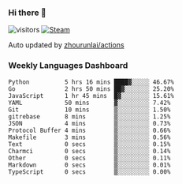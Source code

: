 ### Hi there 👋

![visitors](https://visitor-badge.glitch.me/badge?page_id=zhourunlai)
[![Steam](https://img.shields.io/badge/dynamic/json?label=Steam&query=%24.data.totalSubs&url=https%3A%2F%2Fapi.spencerwoo.com%2Fsubstats%2F%3Fsource%3DsteamGames%26queryKey%3D76561198285156854&suffix=%20Games&logo=steam&labelColor=134375&color=0b1a37&longCache=true)](http://steamcommunity.com/profiles/76561198285156854)

Auto updated by <a href="https://github.com/zhourunlai/zhourunlai/actions" target="_blank">zhourunlai/actions</a>

### Weekly Languages Dashboard

<!--PART:wakatime-->
```text
Python          5 hrs 16 mins ████▓░░░░░ 46.67%
Go              2 hrs 50 mins ██▓░░░░░░░ 25.20%
JavaScript      1 hr 45 mins  █▓░░░░░░░░ 15.61%
YAML            50 mins       ▓░░░░░░░░░ 7.42%
Git             10 mins       ▒░░░░░░░░░ 1.50%
gitrebase       8 mins        ▒░░░░░░░░░ 1.25%
JSON            4 mins        ▒░░░░░░░░░ 0.73%
Protocol Buffer 4 mins        ▒░░░░░░░░░ 0.66%
Makefile        3 mins        ▒░░░░░░░░░ 0.56%
Text            0 secs        ▒░░░░░░░░░ 0.15%
Charmci         0 secs        ▒░░░░░░░░░ 0.14%
Other           0 secs        ▒░░░░░░░░░ 0.11%
Markdown        0 secs        ▒░░░░░░░░░ 0.01%
TypeScript      0 secs        ▒░░░░░░░░░ 0.00%
```
<!--PART:wakatime-->
